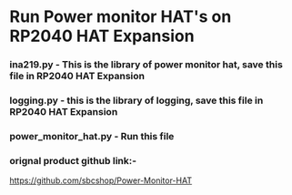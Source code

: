 # Run Power monitor HAT's on RP2040 HAT Expansion 

### ina219.py - This is the library of power monitor hat, save this file in RP2040 HAT Expansion
### logging.py -  this is the library of logging, save this file in RP2040 HAT Expansion
### power_monitor_hat.py - Run this file

### orignal product github link:-
https://github.com/sbcshop/Power-Monitor-HAT

